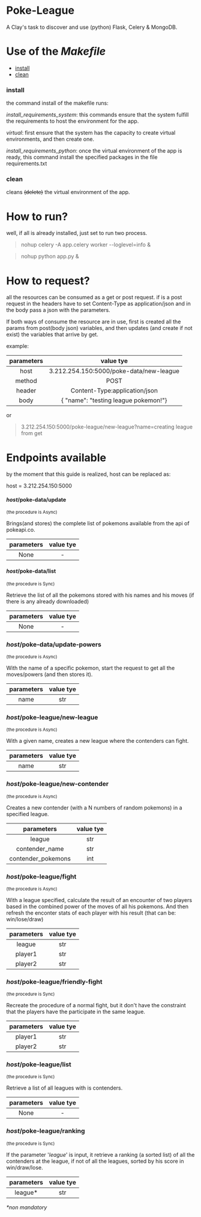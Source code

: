 # Poke-League
A Clay's task to discover and use (python) Flask, Celery &amp; MongoDB.

# Use of the *Makefile*

* [install](https://github.com/Elem3ntal/poke-league/blob/master/README.md#install)
* [clean](https://github.com/Elem3ntal/poke-league/blob/master/README.md#clean)

### install
the command install of the makefile runs: 

*install_requirements_system*: this commands ensure that the system fulfill the requirements to host the environment for the app.

*virtual*: first ensure that the system has the capacity to create virtual environments, and then create one.

*install_requirements_python*: once the virtual environment of the app is ready, this command install the specified packages in the file requirements.txt

### clean
cleans ~~(delete)~~ the virtual environment of the app.


# How to run?
well, if all is already installed, just set to run two process.

>nohup celery -A app.celery worker --loglevel=info &

>nohup python app.py &

# How to request?
all the resources can be consumed as a get or post request. if is a post request in the headers have to set Content-Type as application/json and in the body pass a json with the parameters.

If both ways of consume the resource are in use, first is created all the params from post(body json) variables, and then updates (and create if not exist) the variables that arrive by get.

example:

| parameters  | value tye |
|:-----------:|:---------:|
| host   |  3.212.254.150:5000/poke-data/new-league  | 
| method   |  POST  | 
| header   |  Content-Type:application/json  | 
| body   |  { "name": "testing league pokemon!"}  | 
 
 or 
 > 3.212.254.150:5000/poke-league/new-league?name=creating league from get
 
# Endpoints available

by the moment that this guide is realized, host can be replaced as:

host = 3.212.254.150:5000

#### _host_/poke-data/update
 <sub>(the procedure is Async)</sub> 

 Brings(and stores) the complete list of pokemons available from the api of pokeapi.co. 
 
| parameters  | value tye |
|:-----------:|:---------:|
| None   |  -  | 
 

#### _host_/poke-data/list
<sub>(the procedure is Sync)</sub> 

Retrieve the list of all the pokemons stored with his names and his moves (if there is any already downloaded)
 
| parameters  | value tye |
|:-----------:|:---------:|
| None   |  -  | 
 

### _host_/poke-data/update-powers
<sub>(the procedure is Async)</sub> 

With the name of a specific pokemon, start the request to get all the moves/powers (and then stores it).

| parameters  | value tye |
|:-----------:|:---------:|
| name   |  str  |

### _host_/poke-league/new-league
<sub>(the procedure is Async)</sub> 

With a given name, creates a new league where the contenders can fight.

| parameters  | value tye |
|:-----------:|:---------:|
| name   |  str  |

### _host_/poke-league/new-contender
<sub>(the procedure is Async)</sub> 

Creates a new contender (with a N numbers of random pokemons) in a specified league.

| parameters  | value tye |
|:-----------:|:---------:|
| league   |  str  |
| contender_name  |  str  |
| contender_pokemons  |  int  |

### _host_/poke-league/fight
<sub>(the procedure is Async)</sub> 

With a league specified, calculate the result of an encounter of two players based in the combined power of the moves of all his pokemons. And then refresh the enconter stats of each player with his result (that can be: win/lose/draw) 

| parameters  | value tye |
|:-----------:|:---------:|
| league   |  str  |
| player1  |  str  |
| player2  |  str  |

### _host_/poke-league/friendly-fight
<sub>(the procedure is Sync)</sub> 

Recreate the procedure of a normal fight, but it don't have the constraint that the players have the participate in the same league.

| parameters  | value tye |
|:-----------:|:---------:|
| player1  |  str  |
| player2  |  str  |
   
### _host_/poke-league/list
<sub>(the procedure is Sync)</sub> 

Retrieve a list of all leagues with is contenders.


| parameters  | value tye |
|:-----------:|:---------:|
| None  |  -  |

### _host_/poke-league/ranking
<sub>(the procedure is Sync)</sub> 

If the parameter '_league_' is input, it retrieve a ranking (a sorted list) of all the contenders at the league, if not of all the leagues, sorted by his score in win/draw/lose.

| parameters  | value tye |
|:-----------:|:---------:|
| league*  | str |

_*non mandatory_

